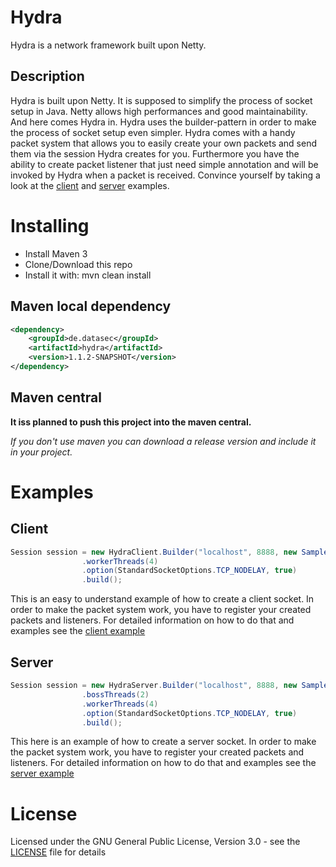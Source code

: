 # Hydra

Hydra is a network framework built upon Netty.

## Description

Hydra is built upon Netty. It is supposed to simplify the process of socket setup in Java. Netty allows high performances and good maintainability.
And here comes Hydra in. Hydra uses the builder-pattern in order to make the process of socket setup even simpler. Hydra comes with a handy packet system
that allows you to easily create your own packets and send them via the session Hydra creates for you. Furthermore you have the ability to create packet
listener that just need simple annotation and will be invoked by Hydra when a packet is received.
Convince yourself by taking a look at the [client](client/src/test/client) and [server]() examples.

# Installing

 * Install Maven 3
 * Clone/Download this repo
 * Install it with: mvn clean install

## Maven local dependency

```xml
<dependency>
    <groupId>de.datasec</groupId>
    <artifactId>hydra</artifactId>
    <version>1.1.2-SNAPSHOT</version>
</dependency>
```

## Maven central

__It iss planned to push this project into the maven central.__


_If you don't use maven you can download a release version and include it in your project._

# Examples

## Client

```java
Session session = new HydraClient.Builder("localhost", 8888, new SampleProtocol())
                .workerThreads(4)
                .option(StandardSocketOptions.TCP_NODELAY, true)
                .build();
```

This is an easy to understand example of how to create a client socket.
In order to make the packet system work, you have to register your created packets and listeners.
For detailed information on how to do that and examples see the [client example]()

## Server

```java
Session session = new HydraServer.Builder("localhost", 8888, new SampleProtocol())
                .bossThreads(2)
                .workerThreads(4)
                .option(StandardSocketOptions.TCP_NODELAY, true)
                .build();
```

This here is an example of how to create a server socket.
In order to make the packet system work, you have to register your created packets and listeners.
For detailed information on how to do that and examples see the [server example]()

# License

Licensed under the GNU General Public License, Version 3.0 - see the [LICENSE](LICENSE) file for details